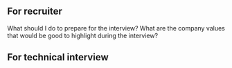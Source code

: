 
## For recruiter

What should I do to prepare for the interview?
What are the company values that would be good to highlight during the interview?

## For technical interview
